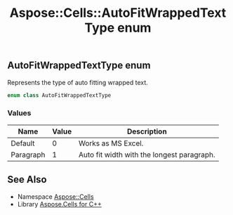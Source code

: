 ﻿---
title: Aspose::Cells::AutoFitWrappedTextType enum
linktitle: AutoFitWrappedTextType
second_title: Aspose.Cells for C++ API Reference
description: 'Aspose::Cells::AutoFitWrappedTextType enum. Represents the type of auto fitting wrapped text in C++.'
type: docs
weight: 17300
url: /cpp/aspose.cells/autofitwrappedtexttype/
---
## AutoFitWrappedTextType enum


Represents the type of auto fitting wrapped text.

```cpp
enum class AutoFitWrappedTextType
```

### Values

| Name | Value | Description |
| --- | --- | --- |
| Default | 0 | Works as MS Excel. |
| Paragraph | 1 | Auto fit width with the longest paragraph. |

## See Also

* Namespace [Aspose::Cells](../)
* Library [Aspose.Cells for C++](../../)
